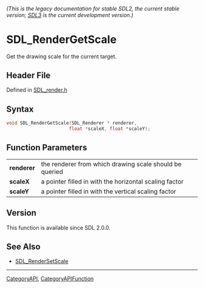 ###### (This is the legacy documentation for stable SDL2, the current stable version; [SDL3](https://wiki.libsdl.org/SDL3/) is the current development version.)
# SDL_RenderGetScale

Get the drawing scale for the current target.

## Header File

Defined in [SDL_render.h](https://github.com/libsdl-org/SDL/blob/SDL2/include/SDL_render.h)

## Syntax

```c
void SDL_RenderGetScale(SDL_Renderer * renderer,
                       float *scaleX, float *scaleY);

```

## Function Parameters

|                  |                                                         |
| ---------------- | ------------------------------------------------------- |
| **renderer**     | the renderer from which drawing scale should be queried |
| **scaleX**       | a pointer filled in with the horizontal scaling factor  |
| **scaleY**       | a pointer filled in with the vertical scaling factor    |

## Version

This function is available since SDL 2.0.0.

## See Also

- [SDL_RenderSetScale](SDL_RenderSetScale)

----
[CategoryAPI](CategoryAPI), [CategoryAPIFunction](CategoryAPIFunction)

